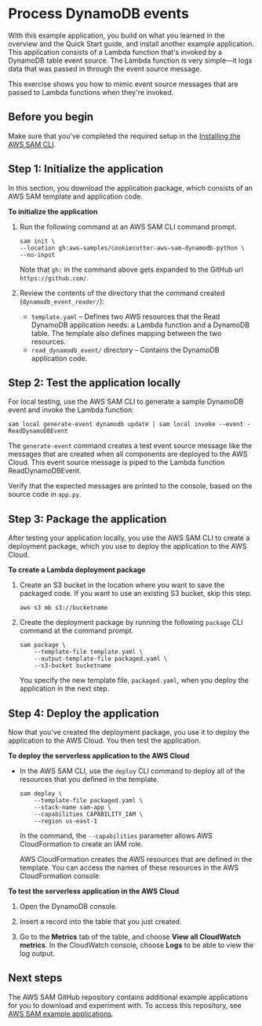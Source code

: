 # Process DynamoDB events<a name="serverless-example-ddb"></a>



With this example application, you build on what you learned in the overview and the Quick Start guide, and install another example application\. This application consists of a Lambda function that's invoked by a DynamoDB table event source\. The Lambda function is very simple—it logs data that was passed in through the event source message\.

This exercise shows you how to mimic event source messages that are passed to Lambda functions when they're invoked\.



## Before you begin<a name="gs-ex2-prereq"></a>

Make sure that you've completed the required setup in the [Installing the AWS SAM CLI](install-sam-cli.md)\.

## Step 1: Initialize the application<a name="gs-ex2-setup-local-app"></a>

In this section, you download the application package, which consists of an AWS SAM template and application code\.

**To initialize the application**

1. Run the following command at an AWS SAM CLI command prompt\.

   ```
   sam init \
   --location gh:aws-samples/cookiecutter-aws-sam-dynamodb-python \
   --no-input
   ```

   Note that `gh:` in the command above gets expanded to the GitHub url `https://github.com/`\.

1. Review the contents of the directory that the command created \(`dynamodb_event_reader/`\): 
   + `template.yaml` – Defines two AWS resources that the Read DynamoDB application needs: a Lambda function and a DynamoDB table\. The template also defines mapping between the two resources\.
   + `read_dynamodb_event/` directory – Contains the DynamoDB application code\.

## Step 2: Test the application locally<a name="gs-ex2-test-locally"></a>

For local testing, use the AWS SAM CLI to generate a sample DynamoDB event and invoke the Lambda function:

```
sam local generate-event dynamodb update | sam local invoke --event - ReadDynamoDBEvent
```

The `generate-event` command creates a test event source message like the messages that are created when all components are deployed to the AWS Cloud\. This event source message is piped to the Lambda function ReadDynamoDBEvent\.

Verify that the expected messages are printed to the console, based on the source code in `app.py`\.

## Step 3: Package the application<a name="gs-ex2-setup-pacakge-app"></a>

After testing your application locally, you use the AWS SAM CLI to create a deployment package, which you use to deploy the application to the AWS Cloud\.

**To create a Lambda deployment package**

1. Create an S3 bucket in the location where you want to save the packaged code\. If you want to use an existing S3 bucket, skip this step\.

   ```
   aws s3 mb s3://bucketname
   ```

1. Create the deployment package by running the following `package` CLI command at the command prompt\. 

   ```
   sam package \
       --template-file template.yaml \
       --output-template-file packaged.yaml \
       --s3-bucket bucketname
   ```

   You specify the new template file, `packaged.yaml`, when you deploy the application in the next step\.

## Step 4: Deploy the application<a name="gs-ex2-setup-deploy-app"></a>

Now that you've created the deployment package, you use it to deploy the application to the AWS Cloud\. You then test the application\.

**To deploy the serverless application to the AWS Cloud**
+ In the AWS SAM CLI, use the `deploy` CLI command to deploy all of the resources that you defined in the template\. 

  

  ```
  sam deploy \
      --template-file packaged.yaml \
      --stack-name sam-app \
      --capabilities CAPABILITY_IAM \
      --region us-east-1
  ```

  In the command, the `--capabilities` parameter allows AWS CloudFormation to create an IAM role\. 

  AWS CloudFormation creates the AWS resources that are defined in the template\. You can access the names of these resources in the AWS CloudFormation console\.

**To test the serverless application in the AWS Cloud**

1. Open the DynamoDB console\.

1. Insert a record into the table that you just created\.

1. Go to the **Metrics** tab of the table, and choose **View all CloudWatch metrics**\. In the CloudWatch console, choose **Logs** to be able to view the log output\.

## Next steps<a name="gs-ex2-setup-deploy-app-next-steps"></a>

The AWS SAM GitHub repository contains additional example applications for you to download and experiment with\. To access this repository, see [AWS SAM example applications](https://github.com/aws-samples/serverless-app-examples)\.